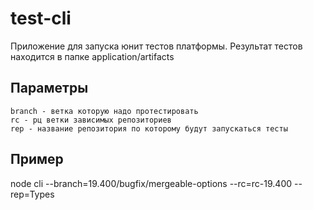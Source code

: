# test-cli
Приложение для запуска юнит тестов платформы. 
Результат тестов находится в папке application/artifacts

## Параметры
    branch - ветка которую надо протестировать
    rc - рц ветки зависимых репозиториев
    rep - название репозитория по которому будут запускаться тесты 

## Пример

node cli --branch=19.400/bugfix/mergeable-options --rc=rc-19.400 --rep=Types
